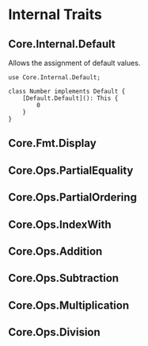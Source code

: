 # Internal Traits

## Core.Internal.Default

Allows the assignment of default values.

```wrl
use Core.Internal.Default;

class Number implements Default {
    [Default.Default](): This {
        0
    }
}
```

## Core.Fmt.Display

## Core.Ops.PartialEquality

## Core.Ops.PartialOrdering

## Core.Ops.IndexWith

## Core.Ops.Addition

## Core.Ops.Subtraction

## Core.Ops.Multiplication

## Core.Ops.Division
